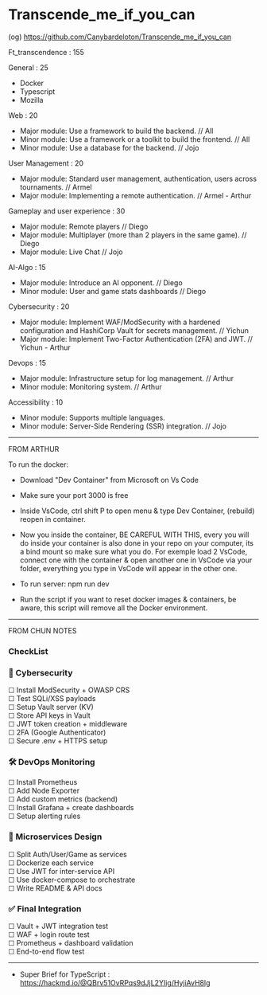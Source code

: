 # Transcende_me_if_you_can
(og) https://github.com/Canybardeloton/Transcende_me_if_you_can

Ft_transcendence : 155

General : 25
- Docker
- Typescript
- Mozilla

Web : 20
- Major module: Use a framework to build the backend. // All
- Minor module: Use a framework or a toolkit to build the frontend. // All
- Minor module: Use a database for the backend. // Jojo

User Management : 20
- Major module: Standard user management, authentication, users across tournaments. // Armel
- Major module: Implementing a remote authentication. // Armel - Arthur

Gameplay and user experience : 30
- Major module: Remote players // Diego
- Major module: Multiplayer (more than 2 players in the same game). // Diego
- Major module: Live Chat // Jojo

AI-Algo : 15
- Major module: Introduce an AI opponent. // Diego
- Minor module: User and game stats dashboards // Diego

Cybersecurity : 20
- Major module: Implement WAF/ModSecurity with a hardened configuration and HashiCorp Vault for secrets management. // Yichun
- Major module: Implement Two-Factor Authentication (2FA) and JWT. // Yichun - Arthur

Devops : 15
- Major module: Infrastructure setup for log management. // Arthur
- Minor module: Monitoring system. // Arthur

Accessibility : 10
- Minor module: Supports multiple languages.
- Minor module: Server-Side Rendering (SSR) integration. // Jojo

*****************************

FROM ARTHUR

To run the docker:

- Download "Dev Container" from Microsoft on Vs Code
- Make sure your port 3000 is free
- Inside VsCode, ctrl shift P to open menu & type Dev Container, (rebuild) reopen in container.

- Now you inside the container, BE CAREFUL WITH THIS, every you will do inside your container
	is also done in your repo on your computer, its a bind mount so make sure what you do.
	For exemple load 2 VsCode, connect one with the container & open another one in VsCode via
	your folder, everything you type in VsCode will appear in the other one.

- To run server: npm run dev

- Run the script if you want to reset docker images & containers, be aware, this script will remove
	all the Docker environment.


*****************************

FROM CHUN NOTES

### CheckList

### 🔐 Cybersecurity
☐ Install ModSecurity + OWASP CRS <br/>
☐ Test SQLi/XSS payloads<br/>
☐ Setup Vault server (KV)<br/>
☐ Store API keys in Vault<br/>
☐ JWT token creation + middleware<br/>
☐ 2FA (Google Authenticator)<br/>
☐ Secure .env + HTTPS setup<br/>

### 🛠 DevOps Monitoring
☐ Install Prometheus<br/>
☐ Add Node Exporter<br/>
☐ Add custom metrics (backend)<br/>
☐ Install Grafana + create dashboards<br/>
☐ Setup alerting rules<br/>

### 🧱 Microservices Design
☐ Split Auth/User/Game as services<br/>
☐ Dockerize each service<br/>
☐ Use JWT for inter-service API<br/>
☐ Use docker-compose to orchestrate<br/>
☐ Write README & API docs<br/>

### ✅ Final Integration
☐ Vault + JWT integration test<br/>
☐ WAF + login route test<br/>
☐ Prometheus + dashboard validation<br/>
☐ End-to-end flow test<br/>

---
- Super Brief for TypeScript : 
https://hackmd.io/@QBrv51OvRPqs9dJjL2YIig/HyjiAvH8lg

